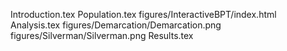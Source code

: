 Introduction.tex
Population.tex
figures/InteractiveBPT/index.html
Analysis.tex
figures/Demarcation/Demarcation.png
figures/Silverman/Silverman.png
Results.tex